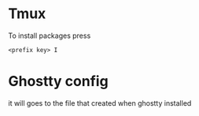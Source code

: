 # Tmux
To install packages press
```console
<prefix key> I
```

# Ghostty config
it will goes to the file that created when ghostty installed
